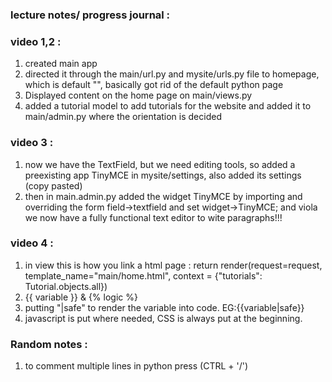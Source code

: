 ### lecture notes/ progress journal : 

### video 1,2 : 
1. created main app
2. directed it through the main/url.py and mysite/urls.py file to homepage, which is default "", basically got rid of the default python page
3. Displayed content on the home page on main/views.py
4. added a tutorial model to add tutorials for the website and added it to main/admin.py where the orientation is decided

### video 3 : 
1. now we have the TextField, but we need editing tools, so added a preexisting app TinyMCE in mysite/settings, also added its settings (copy pasted) 
2. then in  main.admin.py added the widget TinyMCE by importing and overriding the form field->textfield and set widget->TinyMCE; and viola we now have a fully functional text editor to wite paragraphs!!!

### video 4 :
1. in view this is how you link a html page :
    return render(request=request, template_name="main/home.html", context = {"tutorials": Tutorial.objects.all})
2. {{ variable }} & {% logic %}
3. putting "|safe" to render the variable into code. EG:{{variable|safe}}
4. javascript is put where needed, CSS is always put at the beginning.

### Random notes : 
1. to comment multiple lines in python press (CTRL + '/') 
